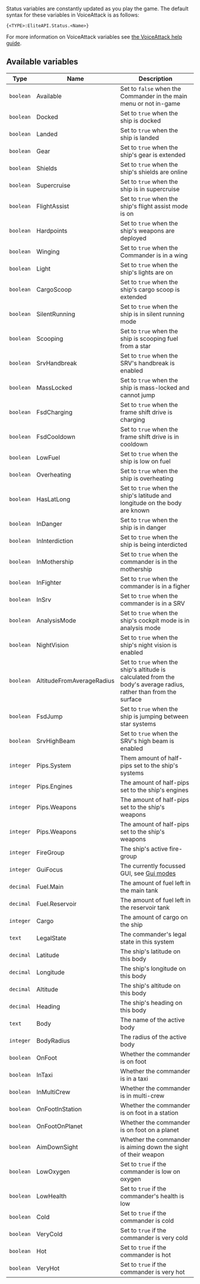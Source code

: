 Status variables are constantly updated as you play the game. The default syntax for these variables in VoiceAttack is as follows:

```
{<TYPE>:EliteAPI.Status.<Name>}
```

For more information on VoiceAttack variables see [the VoiceAttack help guide](https://voiceattack.com/VoiceAttackHelp.pdf).

## Available variables
|Type|Name|Description|
|---|---|---|
|`boolean`|Available|Set to `false` when the Commander in the main menu or not in-game|
|`boolean`|Docked|Set to `true` when the ship is docked|
|`boolean`|Landed|Set to `true` when the ship is landed|
|`boolean`|Gear|Set to `true` when the ship's gear is extended|
|`boolean`|Shields|Set to `true` when the ship's shields are online|
|`boolean`|Supercruise|Set to `true` when the ship is in supercruise|
|`boolean`|FlightAssist|Set to `true` when the ship's flight assist mode is on|
|`boolean`|Hardpoints|Set to `true` when the ship's weapons are deployed|
|`boolean`|Winging|Set to `true` when the Commander is in a wing|
|`boolean`|Light|Set to `true` when the ship's lights are on|
|`boolean`|CargoScoop|Set to `true` when the ship's cargo scoop is extended|
|`boolean`|SilentRunning|Set to `true` when the ship is in silent running mode|
|`boolean`|Scooping|Set to `true` when the ship is scooping fuel from a star|
|`boolean`|SrvHandbreak|Set to `true` when the SRV's handbreak is enabled|
|`boolean`|MassLocked|Set to `true` when the ship is mass-locked and cannot jump|
|`boolean`|FsdCharging|Set to `true` when the frame shift drive is charging|
|`boolean`|FsdCooldown|Set to `true` when the frame shift drive is in cooldown|
|`boolean`|LowFuel|Set to `true` when the ship is low on fuel|
|`boolean`|Overheating|Set to `true` when the ship is overheating|
|`boolean`|HasLatLong|Set to `true` when the ship's latitude and longitude on the body are known|
|`boolean`|InDanger|Set to `true` when the ship is in danger|
|`boolean`|InInterdiction|Set to `true` when the ship is being interdicted|
|`boolean`|InMothership|Set to `true` when the commander is in the mothership|
|`boolean`|InFighter|Set to `true` when the commander is in a figher|
|`boolean`|InSrv|Set to `true` when the commander is in a SRV|
|`boolean`|AnalysisMode|Set to `true` when the ship's cockpit mode is in analysis mode|
|`boolean`|NightVision|Set to `true` when the ship's night vision is enabled|
|`boolean`|AltitudeFromAverageRadius|Set to `true` when the ship's altitude is calculated from the body's average radius, rather than from the surface|
|`boolean`|FsdJump|Set to `true` when the ship is jumping between star systems|
|`boolean`|SrvHighBeam|Set to `true` when the SRV's high beam is enabled|
|`integer`|Pips.System|Them amount of half-pips set to the ship's systems|
|`integer`|Pips.Engines|The amount of half-pips set to the ship's engines|
|`integer`|Pips.Weapons|The amount of half-pips set to the ship's weapons|
|`integer`|Pips.Weapons|The amount of half-pips set to the ship's weapons|
|`integer`|FireGroup|The ship's active fire-group|
|`integer`|GuiFocus|The currently focussed GUI, see [Gui modes](gui-modes.md)|
|`decimal`|Fuel.Main|The amount of fuel left in the main tank|
|`decimal`|Fuel.Reservoir|The amount of fuel left in the reservoir tank|
|`integer`|Cargo|The amount of cargo on the ship|
|`text`|LegalState|The commander's legal state in this system|
|`decimal`|Latitude|The ship's latitude on this body|
|`decimal`|Longitude|The ship's longitude on this body|
|`decimal`|Altitude|The ship's altitude on this body|
|`decimal`|Heading|The ship's heading on this body|
|`text`|Body|The name of the active body|
|`integer`|BodyRadius|The radius of the active body|
|`boolean`|OnFoot|Whether the commander is on foot|
|`boolean`|InTaxi|Whether the commander is in a taxi|
|`boolean`|InMultiCrew|Whether the commander is in multi-crew|
|`boolean`|OnFootInStation|Whether the commander is on foot in a station|
|`boolean`|OnFootOnPlanet|Whether the commander is on foot on a planet|
|`boolean`|AimDownSight|Whether the commander is aiming down the sight of their weapon|
|`boolean`|LowOxygen|Set to `true` if the commander is low on oxygen|
|`boolean`|LowHealth|Set to `true` if the commander's health is low|
|`boolean`|Cold|Set to `true` if the commander is cold|
|`boolean`|VeryCold|Set to `true` if the commander is very cold|
|`boolean`|Hot|Set to `true` if the commander is hot|
|`boolean`|VeryHot|Set to `true` if the commander is very hot|
